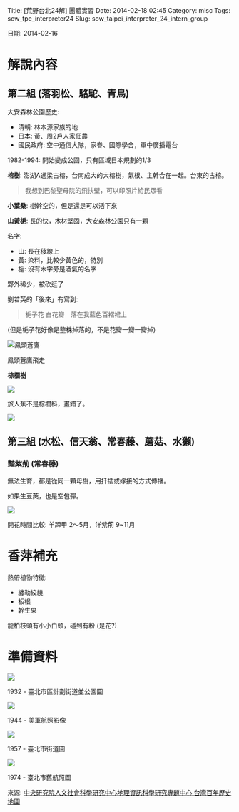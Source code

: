 Title: [荒野台北24解] 團體實習
Date: 2014-02-18 02:45
Category: misc
Tags: sow_tpe_interpreter24
Slug: sow_taipei_interpreter_24_intern_group

日期: 2014-02-16


# 解說內容

## 第二組 (落羽松、駱駝、青鳥)

大安森林公園歷史:

* 清朝: 林本源家族的地
* 日本: 黃、周2戶人家佃農
* 國民政府: 空中通信大隊，家眷、國際學舍，軍中廣播電台

1982-1994: 開始變成公園，只有區域日本規劃的1/3

**榕樹**: 澎湖A通梁古榕，台南成大的大榕樹，氣根、主幹合在一起。台東的古榕。

> 我想到巴黎聖母院的飛扶壁，可以印照片給民眾看

**小葉桑**: 樹幹空的，但是還是可以活下來


**山黃梔**: 長的快，木材堅固，大安森林公園只有一顆

名字:

* 山: 長在稜線上
* 黃: 染料，比較少黃色的，特別
* 梔: 沒有木字旁是酒氣的名字

野外稀少，被砍逛了

劉若英的「後來」有寫到:

> 梔子花 白花瓣　落在我藍色百褶裙上

(但是梔子花好像是整株掉落的，不是花瓣一瓣一瓣掉)


![鳳頭蒼鷹](/static/images/misc/sow24/2014-02-16_daan_intern/tn_P2160073.JPG)

鳳頭蒼鷹飛走

**棕櫚樹**

![ ](/static/images/misc/sow24/2014-02-16_daan_intern/tn_IMG_0184.JPG)

旅人蕉不是棕櫚科，畫錯了。

![](/static/images/misc/sow24/2014-02-16_daan_intern/tn_IMG_0185.JPG)


## 第三組 (水松、信天翁、常春藤、蘑菇、水獺)

### 豔紫荊 (常春藤)

無法生育，都是從同一顆母樹，用扦插或嫁接的方式傳播。

如果生豆莢，也是空包彈。

![](/static/images/misc/sow24/2014-02-16_daan_intern/tn_P2160074.JPG)

開花時間比較: 羊蹄甲 2～5月，洋紫荊 9~11月



# 香萍補充

熱帶植物特徵:

* 纏勒絞繞
* 板根
* 幹生果

龍柏枝頭有小小白頭，碰到有粉 (是花?)

# 準備資料


![ ](/static/images/misc/sow24/2014-02-16_daan_intern/1932-臺北市區計劃街道並公園圖.png)

1932 - 臺北市區計劃街道並公園圖

![ ](/static/images/misc/sow24/2014-02-16_daan_intern/1944-美軍航照影像.png)

1944 - 美軍航照影像

![ ](/static/images/misc/sow24/2014-02-16_daan_intern/1957-臺北市街道圖.png)

1957 - 臺北市街道圖

![ ](/static/images/misc/sow24/2014-02-16_daan_intern/1974-臺北市舊航照圖.png)

1974 - 臺北市舊航照圖

來源: [中央研究院人文社會科學研究中心地理資訊科學研究專題中心 台灣百年歷史地圖](http://gissrv4.sinica.edu.tw/gis/twhgis.aspx)
